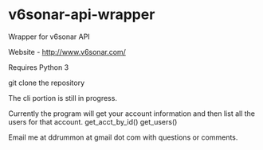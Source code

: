# v6sonar-api-wrapper
Wrapper for v6sonar API

Website - http://www.v6sonar.com/

Requires Python 3

git clone the repository

The cli portion is still in progress.

Currently the program will get your account information and then list all the users for that account.
get_acct_by_id()
get_users()

Email me at ddrummon at gmail dot com with questions or comments.
